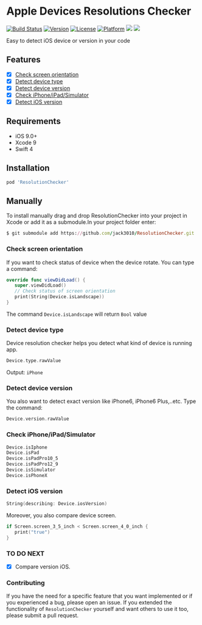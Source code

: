 # Apple Devices Resolutions Checker
[![Build Status](https://travis-ci.org/jack3010/ResolutionChecker.svg?branch=master)](https://travis-ci.org/jack3010/ResolutionChecker)
[![Version](https://img.shields.io/cocoapods/v/ResolutionChecker.svg?style=flat)](http://cocoapods.org/pods/ResolutionChecker)
[![License](https://img.shields.io/cocoapods/l/ResolutionChecker.svg?style=flat)](http://cocoapods.org/pods/ResolutionChecker)
[![Platform](https://img.shields.io/cocoapods/p/ResolutionChecker.svg?style=flat)](http://cocoapods.org/pods/ResolutionChecker)
![](https://img.shields.io/badge/Supported-iOS9-4BC51D.svg?style=flat)
![](https://img.shields.io/badge/Swift4-compatible-4BC51D.svg?style=flat)

Easy to detect iOS device or version in your code

## Features

- [x] [Check screen orientation](https://github.com/jack3010/ResolutionChecker#check-screen-orientation)
- [x] [Detect device type](https://github.com/jack3010/ResolutionChecker#detect-device-type)
- [x] [Detect device version](https://github.com/jack3010/ResolutionChecker#detect-device-version)
- [x] [Check iPhone/iPad/Simulator](https://github.com/jack3010/ResolutionChecker#check-iphone/ipad/simulator)
- [x] [Detect iOS version](https://github.com/jack3010/ResolutionChecker#detect-ios-version)

## Requirements

- iOS 9.0+
- Xcode 9
- Swift 4

## Installation
```ruby
pod 'ResolutionChecker'
```
## Manually 
To install manually drag and drop ResolutionChecker into your project in Xcode or add it as a submodule.In your project folder enter: 
```ruby
$ git submodule add https://github.com/jack3010/ResolutionChecker.git
```

### Check screen orientation
If you want to check status of device when the device rotate. You can type a command: 

```swift
override func viewDidLoad() {
   super.viewDidLoad()
   // Check status of screen orientation
   print(String(Device.isLandscape))
}
```
The command `Device.isLandscape` will return `Bool` value
### Detect device type
Device resolution checker helps you detect what kind of device is running app. 
```swift
Device.type.rawValue
```
Output: `iPhone`
### Detect device version
You also want to detect exact version like iPhone6, iPhone6 Plus,..etc. Type the command: 
```swift
Device.version.rawValue
```
### Check iPhone/iPad/Simulator
```swift 
Device.isIphone
Device.isPad
Device.isPadPro10_5
Device.isPadPro12_9
Device.isSimulator
Device.isPhoneX
```

### Detect iOS version
```swift
String(describing: Device.iosVersion)
```
Moreover, you also compare device screen. 
```swift
if Screen.screen_3_5_inch < Screen.screen_4_0_inch {
   print("true")
}
```

### TO DO NEXT

- [x] Compare version iOS.

### Contributing
If you have the need for a specific feature that you want implemented or if you experienced a bug, please open an issue. If you extended the functionality of `ResolutionChecker` yourself and want others to use it too, please submit a pull request.


